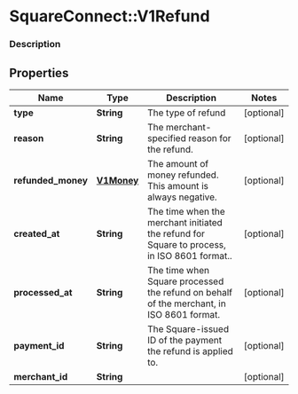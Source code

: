 # SquareConnect::V1Refund

### Description

## Properties
Name | Type | Description | Notes
------------ | ------------- | ------------- | -------------
**type** | **String** | The type of refund  | [optional] 
**reason** | **String** | The merchant-specified reason for the refund. | [optional] 
**refunded_money** | [**V1Money**](V1Money.md) | The amount of money refunded. This amount is always negative. | [optional] 
**created_at** | **String** | The time when the merchant initiated the refund for Square to process, in ISO 8601 format.. | [optional] 
**processed_at** | **String** | The time when Square processed the refund on behalf of the merchant, in ISO 8601 format. | [optional] 
**payment_id** | **String** | The Square-issued ID of the payment the refund is applied to. | [optional] 
**merchant_id** | **String** |  | [optional] 


